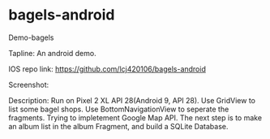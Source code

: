 # bagels-android

Demo-bagels

Tapline: An android demo.

IOS repo link: https://github.com/lcj420106/bagels-android

Screenshot:

Description: 
Run on Pixel 2 XL API 28(Android 9, API 28).
Use GridView to list some bagel shops. 
Use BottomNavigationView to seperate the fragments. 
Trying to impletement Google Map API. 
The next step is to make an album list in the album Fragment, and build a SQLite Database.

